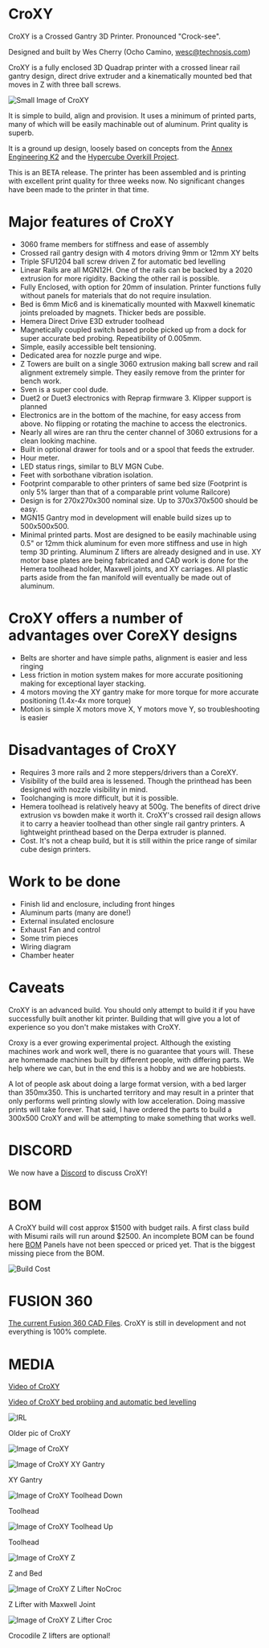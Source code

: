 # CroXY
CroXY is a Crossed Gantry 3D Printer.  Pronounced "Crock-see".  

Designed and built by Wes Cherry (Ocho Camino, wesc@technosis.com)

CroXY is a fully enclosed 3D Quadrap printer with a crossed linear rail gantry design, direct drive extruder and a kinematically mounted bed that moves in Z with three ball screws.

  
 ![Small Image of CroXY](https://github.com/wesc23/CroXY/blob/master/Images/CroXY_Small.png?raw=true)
  
It is simple to build, align and provision.  It uses a minimum of printed parts, many of which will be easily machinable out of aluminum. Print quality is superb.

It is a ground up design, loosely based on concepts from the [Annex Engineering K2](https://github.com/Annex-Engineering/Chhogori-K2) and the [Hypercube Overkill Project](https://reprap.org/forum/read.php?177,807843,807843).  

This is an BETA release.  The printer has been assembled and is printing with excellent print quality for three weeks now. No significant changes have been made to the printer in that time.

# Major features of CroXY
  - 3060 frame members for stiffness and ease of assembly
  - Crossed rail gantry design with 4 motors driving 9mm or 12mm XY belts
  - Triple SFU1204 ball screw driven Z for automatic bed levelling
  - Linear Rails are all MGN12H.  One of the rails can be backed by a 2020 extrusion for more rigidity.  Backing the other rail is possible.
  - Fully Enclosed, with option for 20mm of insulation.  Printer functions fully without panels for materials that do not require insulation.   
  - Bed is 6mm Mic6 and is kinematically mounted with Maxwell kinematic joints preloaded by magnets.  Thicker beds are possible.
  - Hemera Direct Drive E3D extruder toolhead
  - Magnetically coupled switch based probe picked up from a dock for super accurate bed probing.  Repeatibility of 0.005mm.
  - Simple, easily accessible belt tensioning.
  - Dedicated area for nozzle purge and wipe. 
  - Z Towers are built on a single 3060 extrusion making ball screw and rail alignment extremely simple.  They easily remove from the printer for bench work.
  - Sven is a super cool dude.
  - Duet2 or Duet3 electronics with Reprap firmware 3.  Klipper support is planned
  - Electronics are in the bottom of the machine, for easy access from above.  No flipping or rotating the machine to access the electronics.
  - Nearly all wires are ran thru the center channel of 3060 extrusions for a clean looking machine.
  - Built in optional drawer for tools and or a spool that feeds the extruder.  
  - Hour meter.
  - LED status rings, similar to BLV MGN Cube.
  - Feet with sorbothane vibration isolation.
  - Footprint comparable to other printers of same bed size (Footprint is only 5% larger than that of a comparable print volume Railcore)
  - Design is for 270x270x300 nominal size.  Up to 370x370x500 should be easy.  
  - MGN15 Gantry mod in development will enable build sizes up to 500x500x500.
  - Minimal printed parts.  Most are designed to be easily machinable using 0.5" or 12mm thick aluminum for even more stiffness and use in high temp 3D printing.  Aluminum Z lifters are already designed and in use.  XY motor base plates are being fabricated and CAD work is done for the Hemera toolhead holder, Maxwell joints, and XY carriages.  All plastic parts aside from the fan manifold will eventually be made out of aluminum.

# CroXY offers a number of advantages over CoreXY designs
  - Belts are shorter and have simple paths, alignment is easier and less ringing
  - Less friction in motion system makes for more accurate positioning making for exceptional layer stacking.
  - 4 motors moving the XY gantry make for more torque for more accurate positioning (1.4x-4x more torque)
  - Motion is simple X motors move X, Y motors move Y, so troubleshooting is easier
  
# Disadvantages of CroXY
  - Requires 3 more rails and 2 more steppers/drivers than a CoreXY.
  - Visibility of the build area is lessened.  Though the printhead has been designed with nozzle visibility in mind.
  - Toolchanging is more difficult, but it is possible.
  - Hemera toolhead is relatively heavy at 500g.  The benefits of direct drive extrusion vs bowden make it worth it.  CroXY's crossed rail design allows it to carry a heavier toolhead than other single rail gantry printers.  A lightweight printhead based on the Derpa extruder is planned.
  - Cost.  It's not a cheap build, but it is still within the price range of similar cube design printers.
  
# Work to be done 
  - Finish lid and enclosure, including front hinges
  - Aluminum parts (many are done!)
  - External insulated enclosure
  - Exhaust Fan and control
  - Some trim pieces
  - Wiring diagram
  - Chamber heater
  
# Caveats
CroXY is an advanced build.  You should only attempt to build it if you have successfully built another kit printer.  Building that will give you a lot of experience so you don't make mistakes with CroXY.  

Croxy is a ever growing experimental project. Although the existing machines work and work well, there is no guarantee that yours will. These are homemade machines built by different people, with differing parts. We help where we can, but in the end this is a hobby and we are hobbiests.

A lot of people ask about doing a large format version, with a bed larger than 350mx350.  This is uncharted territory and may result in a printer that only performs well printing slowly with low acceleration.  Doing massive prints will take forever.  That said, I have ordered the parts to build a 300x500 CroXY and will be attempting to make something that works well.
  
# DISCORD
We now have a [Discord](https://discord.gg/ryj6wyx) to discuss CroXY!  
  
  
# BOM  
A CroXY build will cost approx $1500 with budget rails.  A first class build with Misumi rails will run around $2500.  An incomplete BOM can be found here [BOM](https://docs.google.com/spreadsheets/d/1nd5IvDQm3_plhFC6qLKJPE1nMU45jPsB3Xuin5mlSXQ/edit?usp=sharing)
Panels have not been specced or priced yet. That is the biggest missing piece from the BOM.

![Build Cost](https://github.com/wesc23/CroXY/blob/master/Images/Build_Cost.png?raw=true)

# FUSION 360
[The current Fusion 360 CAD Files](https://a360.co/3gxpcK5).  CroXY is still in development and not everything is 100% complete.

# MEDIA

[Video of CroXY](https://youtu.be/Kx4VfzS_V6c)

[Video of CroXY bed probiing and automatic bed levelling](https://www.youtube.com/watch?v=WyJbbjh8Hpk)

![IRL](https://github.com/wesc23/CroXY/blob/master/Images/IRL.jpg?raw=true)

Older pic of CroXY

![Image of CroXY](https://github.com/wesc23/CroXY/blob/master/Images/CroXY_Small.png?raw=true)
  
![Image of CroXY XY Gantry](https://github.com/wesc23/CroXY/blob/master/Images/CroXY_XYGantry.png?raw=true)

XY Gantry

![Image of CroXY Toolhead Down](https://github.com/wesc23/CroXY/blob/master/Images/CroXY_Toolhead_Down.png?raw=true)

Toolhead

![Image of CroXY Toolhead Up](https://github.com/wesc23/CroXY/blob/master/Images/CroXY_Toolhead_Up.png?raw=true)

Toolhead

![Image of CroXY Z](https://github.com/wesc23/CroXY/blob/master/Images/CroXY_Z.png?raw=true)

Z and Bed

![Image of CroXY Z Lifter NoCroc](https://github.com/wesc23/CroXY/blob/master/Images/CroXY_Z_Lifter_NoCroc.png?raw=true)

Z Lifter with Maxwell Joint

![Image of CroXY Z Lifter Croc](https://github.com/wesc23/CroXY/blob/master/Images/CroXY_Z_Lifter_Croc.png?raw=true)

Crocodile Z lifters are optional!    

